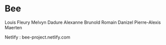 # Bee


Louis Fleury
Melvyn Dadure
Alexanne Brunold
Romain Danizel
Pierre-Alexis Maerten


Netlify : bee-project.netlify.com
